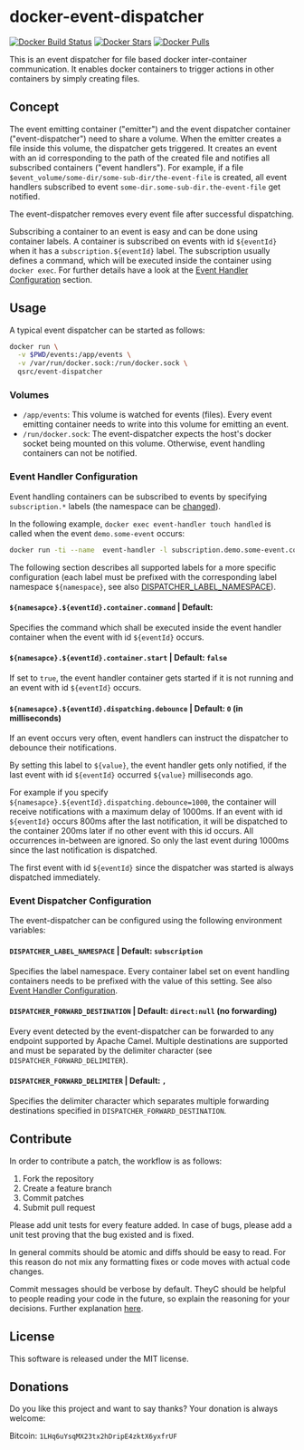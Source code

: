 # docker-event-dispatcher

[![Docker Build Status](https://img.shields.io/docker/build/qsrc/event-dispatcher.svg?style=for-the-badge)](https://hub.docker.com/r/qsrc/event-dispatcher/)
[![Docker Stars](https://img.shields.io/docker/stars/qsrc/event-dispatcher.svg?style=for-the-badge)](https://hub.docker.com/r/qsrc/event-dispatcher/)
[![Docker Pulls](https://img.shields.io/docker/pulls/qsrc/event-dispatcher.svg?style=for-the-badge)](https://hub.docker.com/r/qsrc/event-dispatcher/)


This is an event dispatcher for file based docker inter-container communication. It enables docker containers to trigger 
actions in other containers by simply creating files. 


## Concept

The event emitting container ("emitter") and the event dispatcher container ("event-dispatcher") need to share a volume.
When the emitter creates a file inside this volume, the dispatcher gets triggered. It creates an event with an id 
corresponding to the path of the created file and notifies all subscribed containers ("event handlers"). 
For example, if a file `$event_volume/some-dir/some-sub-dir/the-event-file` is created, all event handlers subscribed to
 event `some-dir.some-sub-dir.the-event-file` get notified.

The event-dispatcher removes every event file after successful dispatching.

Subscribing a container to an event is easy and can be done using container labels. A container is subscribed on 
events with id `${eventId}` when it has a `subscription.${eventId}` label. 
The subscription usually defines a command, which will be executed inside the container using `docker exec`. For further
details have a look at the [Event Handler Configuration](#Event-Handler-Configuration) section.


## Usage

A typical event dispatcher can be started as follows:

```bash
docker run \
  -v $PWD/events:/app/events \
  -v /var/run/docker.sock:/run/docker.sock \
  qsrc/event-dispatcher
```

### Volumes
* `/app/events`: This volume is watched for events (files). Every event emitting container needs to write into this 
volume for emitting an event.
* `/run/docker.sock`: The event-dispatcher expects the host's docker socket being mounted on this volume. Otherwise,
event handling containers can not be notified.

### Event Handler Configuration
Event handling containers can be subscribed to events by specifying `subscription.*` labels (the namespace can be 
[changed](#DISPATCHER_LABEL_NAMESPACE)).

In the following example, `docker exec event-handler touch handled` is called when the event `demo.some-event` occurs:
```bash
docker run -ti --name  event-handler -l subscription.demo.some-event.container.command=touch\ handled alpine sh

```

The following section describes all supported labels for a more specific configuration (each label must be prefixed with
the corresponding label namespace `${namespace}`, see also 
[DISPATCHER_LABEL_NAMESPACE](#DISPATCHER_LABEL_NAMESPACE)).

#### `${namesapce}.${eventId}.container.command` | Default: ` `

Specifies the command which shall be executed inside the event handler container when the event with id `${eventId}`
occurs. 

#### `${namesapce}.${eventId}.container.start` | Default: `false`
If set to `true`, the event handler container gets started if it is not running and an event with id `${eventId}`
occurs. 

#### `${namesapce}.${eventId}.dispatching.debounce` | Default: `0` (in milliseconds)
If an event occurs very often, event handlers can instruct the dispatcher to debounce their notifications.

By setting this label to `${value}`, the event handler gets only notified, if the last event with id `${eventId}` 
occurred `${value}` milliseconds ago.

For example if you specify `${namesapce}.${eventId}.dispatching.debounce=1000`, the container will receive notifications
with a maximum delay of 1000ms. If an event with id `${eventId}` occurs 800ms after the last notification, it will be 
dispatched to the container 200ms later if no other event with this id occurs. All occurrences in-between are ignored. 
So only the last event during 1000ms since the last notification is dispatched. 

The first event with id `${eventId}` since the dispatcher was started is always dispatched immediately.


### Event Dispatcher Configuration
The event-dispatcher can be configured using the following environment variables:

#### `DISPATCHER_LABEL_NAMESPACE` | Default: `subscription`
Specifies the label namespace. Every container label set on event handling containers needs to be prefixed with the 
value of this setting. See also [Event Handler Configuration](#Event-Handler-Configuration).

#### `DISPATCHER_FORWARD_DESTINATION` | Default: `direct:null` (no forwarding)
Every event detected by the event-dispatcher can be forwarded to any endpoint supported by Apache Camel.
Multiple destinations are supported and must be separated by the delimiter character (see `DISPATCHER_FORWARD_DELIMITER`).

#### `DISPATCHER_FORWARD_DELIMITER` | Default: `,`
Specifies the delimiter character which separates multiple forwarding destinations specified in `DISPATCHER_FORWARD_DESTINATION`.

## Contribute
In order to contribute a patch, the workflow is as follows:

1. Fork the repository
2. Create a feature branch
3. Commit patches
4. Submit pull request

Please add unit tests for every feature added. In case of bugs, please add a unit test proving that the bug existed and
is fixed.

In general commits should be atomic and diffs should be easy to read. For this reason do not mix any formatting fixes or
code moves with actual code changes.

Commit messages should be verbose by default. TheyC should be helpful to people reading your code in the future, so
explain the reasoning for your decisions. Further explanation [here](http://chris.beams.io/posts/git-commit/).

## License
This software is released under the MIT license.

## Donations
Do you like this project and want to say thanks? Your donation is always welcome:

Bitcoin: `1LHq6uYsqMX23tx2hDripE4zktX6yxfrUF`

